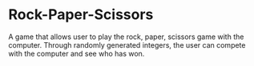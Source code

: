 # Rock-Paper-Scissors

A game that allows user to play the rock, paper, scissors game with the computer. Through randomly generated integers, the user can compete with the computer and see who has won.

